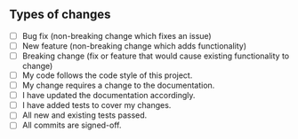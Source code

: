 ## Types of changes

<!--- What types of changes does your code introduce? Put an `x` in all the boxes that apply: -->

- [ ] Bug fix (non-breaking change which fixes an issue)
- [ ] New feature (non-breaking change which adds functionality)
- [ ] Breaking change (fix or feature that would cause existing functionality to change)
- [ ] My code follows the code style of this project.
- [ ] My change requires a change to the documentation.
- [ ] I have updated the documentation accordingly.
- [ ] I have added tests to cover my changes.
- [ ] All new and existing tests passed.
- [ ] All commits are signed-off.

<!---
## Pull requests instructions

Please, go through these steps before you submit a PR.

1. Make sure that your PR is not a duplicate.

1. If not, then make sure that:

   a. You have done your changes in a separate branch. Branches MUST have descriptive names that start with either the `fix/` or `feature/` prefixes. Good examples are: `fix/signin-issue` or `feature/issue-templates`.

   b. You have a descriptive commit message with a short title (first line).

   c. Please make sure that your branch passes tests before

1. **After** these steps, you're ready to open a pull request.

   a. Your pull request MUST NOT target the `main` branch on this repository. You probably want to target `develop` instead.

   b. Give a descriptive title to your PR.

   c. Provide a description of your changes.

   d. Put `closes #XXXX` in your comment to auto-close the issue that your PR fixes (if such).

   e Link all other issues which the PR refers to if not closing an issue. At least one issue MUST be linked or close for a PR to be accepted.

-->
